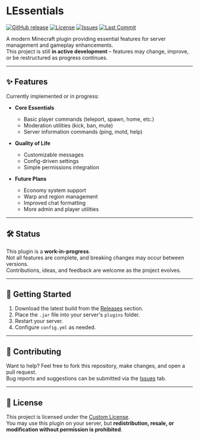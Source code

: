 # LEssentials

[![GitHub release](https://img.shields.io/github/v/release/isa3527/LEssentials?style=for-the-badge)](../../releases)
[![License](https://img.shields.io/github/license/isa3527/LEssentials?style=for-the-badge)](LICENSE)
[![Issues](https://img.shields.io/github/issues/isa3527/LEssentials?style=for-the-badge)](../../issues)
[![Last Commit](https://img.shields.io/github/last-commit/isa3527/LEssentials?style=for-the-badge)](../../commits/main)

A modern Minecraft plugin providing essential features for server management and gameplay enhancements.  
This project is still **in active development** – features may change, improve, or be restructured as progress continues.

---

## ✨ Features

Currently implemented or in progress:

- **Core Essentials**
  - Basic player commands (teleport, spawn, home, etc.)
  - Moderation utilities (kick, ban, mute)
  - Server information commands (ping, motd, help)

- **Quality of Life**
  - Customizable messages
  - Config-driven settings
  - Simple permissions integration

- **Future Plans**
  - Economy system support
  - Warp and region management
  - Improved chat formatting
  - More admin and player utilities

---

## 🛠️ Status

This plugin is a **work-in-progress**.  
Not all features are complete, and breaking changes may occur between versions.  
Contributions, ideas, and feedback are welcome as the project evolves.

---

## 🚀 Getting Started

1. Download the latest build from the [Releases](../../releases) section.  
2. Place the `.jar` file into your server's `plugins` folder.  
3. Restart your server.  
4. Configure `config.yml` as needed.

---

## 🤝 Contributing

Want to help? Feel free to fork this repository, make changes, and open a pull request.  
Bug reports and suggestions can be submitted via the [Issues](../../issues) tab.

---

## 📜 License

This project is licensed under the [Custom License](LICENSE).  
You may use this plugin on your server, but **redistribution, resale, or modification without permission is prohibited**.
